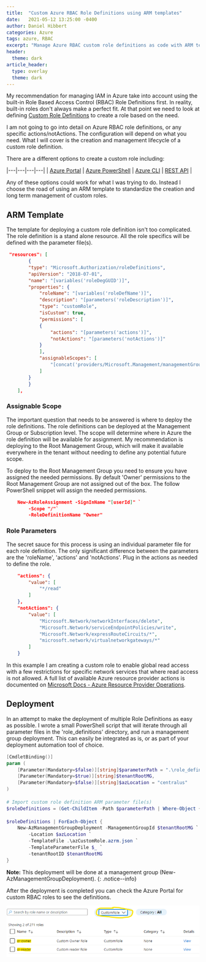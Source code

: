 ```yaml
---
title:  "Custom Azure RBAC Role Definitions using ARM templates"
date:   2021-05-12 13:25:00 -0400
author: Daniel Hibbert
categories: Azure
tags: azure, RBAC
excerpt: "Manage Azure RBAC custom role definitions as code with ARM templates."
header:
  theme: dark
article_header:
  type: overlay
  theme: dark
---
```


My recommendation for managing IAM in Azure take into account using the built-in Role Based Access Control (RBAC) Role Definitions first. In reality, built-in roles don't always make a perfect fit. At that point we need to look at defining [Custom Role Definitions][az-custom-rbac] to create a role based on the need.

I am not going to go into detail on Azure RBAC role definitions, or any specific actions/notActions. The configuration will depend on what you need. What I will cover is the creation and management lifecycle of a custom role definition.

There are a different options to create a custom role including:

|---|---|---|---|
| [Azure Portal][az-portal] | [Azure PowerShell][az-powershell] | [Azure CLI](az-cli) | [REST API][az-rest-api] |

Any of these options could work for what I was trying to do. Instead I choose the road of using an ARM template to standardize the creation and long term management of custom roles. 

## ARM Template

The template for deploying a custom role definition isn't too complicated. The role definition is a stand alone resource. All the role specifics will be defined with the parameter file(s).

```json
 "resources": [
        {
        "type": "Microsoft.Authorization/roleDefinitions",
        "apiVersion": "2018-07-01",
        "name": "[variables('roleDegGUID')]",
        "properties": {
            "roleName": "[variables('roleDefName')]",
            "description": "[parameters('roleDescription')]",
            "type": "customRole",
            "isCustom": true,
            "permissions": [
            {
                "actions": "[parameters('actions')]",
                "notActions": "[parameters('notActions')]"
            }
            ],
            "assignableScopes": [
                "[concat('providers/Microsoft.Management/managementGroups/', parameters('tenantRootID'))]"
            ]
        }
        }        
    ],
```

### Assignable Scope

The important question that needs to be answered is where to deploy the role definitions. The role definitions can be deployed at the Management Group or Subscription level. The scope will determine where in Azure the role definition will be available for assignment. My recommendation is deploying to the Root Management Group, which will make it available everywhere in the tenant without needing to define any potential future scope.

To deploy to the Root Management Group you need to ensure you have assigned the needed permissions. By default 'Owner' permissions to the Root Management Group are not assigned out of the box. The follow PowerShell snippet will assign the needed permissions.

```json
    New-AzRoleAssignment -SignInName "[userId]" `
        -Scope "/"`
        -RoleDefinitionName "Owner"
```

### Role Parameters

The secret sauce for this process is using an individual parameter file for each role definition. The only significant difference between the parameters are the 'roleName', 'actions' and 'notActions'. Plug in the actions as needed to define the role. 

```json
    "actions": {
        "value": [
            "*/read"
        ]
    },
    "notActions": {
        "value": [
            "Microsoft.Network/networkInterfaces/delete",
            "Microsoft.Network/serviceEndpointPolicies/write",
            "Microsoft.Network/expressRouteCircuits/*",
            "microsoft.network/virtualnetworkgateways/*"
        ]
    }
```
In this example I am creating a custom role to enable global read access with a few restrictions for specific network services that where read access is not allowed. A full list of available Azure resource provider actions is documented on [Microsoft Docs - Azure Resource Provider Operations][az-resource-ops].

## Deployment

In an attempt to make the deployment of multiple Role Definitions as easy as possible. I wrote a small PowerShell script that will iterate through all parameter files in the 'role_definitions' directory, and run a management group deployment. This can easily be integrated as is, or as part of your deployment automation tool of choice. 

```powershell
[CmdletBinding()]
param (
    [Parameter(Mandatory=$false)][string]$parameterPath = ".\role_definitions\",
    [Parameter(Mandatory=$true)][string]$tenantRootMG,
    [Parameter(Mandatory=$false)][string]$azLocation = "centralus"
)

# Import custom role definition ARM parameter file(s)
$roleDefinitions = (Get-ChildItem -Path $parameterPath | Where-Object {$_.name -like "*parameters.json"}).fullname

$roleDefinitions | ForEach-Object {
    New-AzManagementGroupDeployment -ManagementGroupId $tenantRootMG `
        -Location $azLocation `
        -TemplateFile .\azCustomRole.azrm.json `
        -TemplateParameterFile $_ `
        -tenantRootID $tenantRootMG 
}
```

**Note:** This deployment will be done at a management group (New-AzManagementGroupDeployment). 
{: .notice--info}

After the deployment is completed you can check the Azure Portal for custom RBAC roles to see the definitions.

![completed custom role definitions](/assets/images/2021-05-12-azrole-def-arm/completed.png)

[az-custom-rbac]: https://docs.microsoft.com/en-us/azure/role-based-access-control/custom-roles
[az-portal]: https://docs.microsoft.com/en-us/azure/role-based-access-control/custom-roles-portal
[az-powershell]: https://docs.microsoft.com/en-us/azure/role-based-access-control/custom-roles-powershell
[az-cli]: https://docs.microsoft.com/en-us/azure/role-based-access-control/custom-roles-cli
[az-rest-api]: https://docs.microsoft.com/en-us/azure/role-based-access-control/custom-roles-rest
[az-resource-ops]: https://docs.microsoft.com/en-us/azure/role-based-access-control/resource-provider-operations